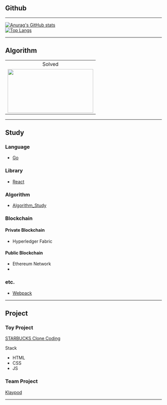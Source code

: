 ## Github
___
[![Anurag's GitHub stats](https://github-readme-stats.vercel.app/api?username=fdongfdong&theme=synthwave)](https://github.com/anuraghazra/github-readme-stats)
<br>
[![Top Langs](https://github-readme-stats.vercel.app/api/top-langs/?username=fdongfdong)](https://github.com/anuraghazra/github-readme-stats)

___
## Algorithm

<table>
<!--     <td align="center">Github</td> -->
    <td align="center">Solved</td>
    <tr>
<!--         <td height="140px"> <a href="https://github.com/abnormal5626"><img src="https://avatars.githubusercontent.com/u/4595546?s=460&v=4" width="140px" /></a> </td> -->
        <td height="140px"> <a href="https://solved.ac/abnormal5626"><img height="140px" width="275px" src="http://mazassumnida.wtf/api/v2/generate_badge?boj=abnormal5626" /></a> </td>
    </tr>
</table>

___

## Study


### Language
 - [Go](https://github.com/FDongFDong/go_language_practice)

### Library

 - [React](https://github.com/FdongFdong/react_practice)

### Algorithm
 - [Algorithm_Study](https://github.com/FdongFdong/algorithm) 

### Blockchain
#### Private Blockchain
- Hyperledger Fabric
#### Public Blockchain
- Ethereum Network
- 


### etc.
 - [Webpack](https://github.com/FdongFdong/webpack_practice)
 
___

## Project
### Toy Project
[STARBUCKS Clone Coding](https://github.com/FDongFDong/STARTBUCKS/blob/main/README.md)

Stack
- HTML
- CSS
- JS

### Team Project
[Klaypod](https://github.com/FDongFDong/Klaypod)

<hr>


